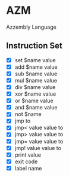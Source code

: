 # AZM
Azzembly Language

## Instruction Set
 * [x] set $name value
 * [x] add $name value
 * [x] sub $name value
 * [x] mul $name value
 * [x] div $name value
 * [x] xor $name value
 * [x] or $name value
 * [x] and $name value
 * [x] not $name
 * [x] jmp to
 * [x] jmp< value value to
 * [x] jmp> value value to
 * [x] jmp= value value to
 * [x] jmp! value value to
 * [x] print value
 * [x] exit code
 * [x] label name